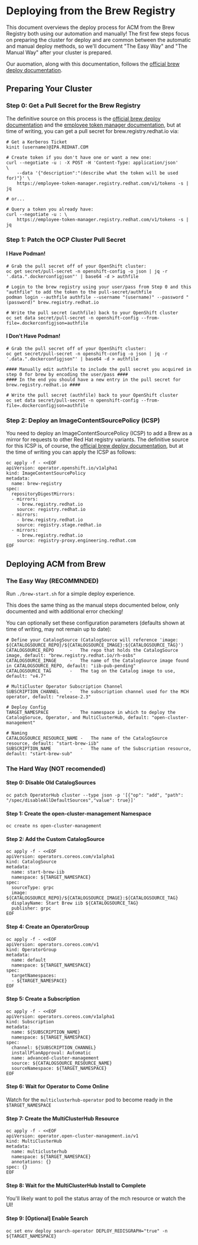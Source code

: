 # Deploying from the Brew Registry

This document overviews the deploy process for ACM from the Brew Registry both using our automation and manually!  The first few steps focus on preparing the cluster for deploy and are common between the automatic and manual deploy methods, so we'll document "The Easy Way" and "The Manual Way" after your cluster is prepared.  

Our auomation, along with this documentation, follows the [official brew deploy documentation](https://docs.engineering.redhat.com/display/CFC/Test).  

## Preparing Your Cluster

### Step 0: Get a Pull Secret for the Brew Registry

The definitive source on this process is the [official brew deploy documentation](https://docs.engineering.redhat.com/display/CFC/Test) and the [employee token manager documentation](https://source.redhat.com/groups/public/teamnado/wiki/brew_registry#obtaining-registry-tokens), but at time of writing, you can get a pull secret for brew.registry.redhat.io via:
```
# Get a Kerberos Ticket
kinit (username)@IPA.REDHAT.COM

# Create token if you don't have one or want a new one:
curl --negotiate -u : -X POST -H 'Content-Type: application/json'          \
    --data '{"description":"(describe what the token will be used for)"}' \
    https://employee-token-manager.registry.redhat.com/v1/tokens -s | jq

# or...

# Query a token you already have:
curl --negotiate -u : \
    https://employee-token-manager.registry.redhat.com/v1/tokens -s | jq
```

### Step 1: Patch the OCP Cluster Pull Secret

#### I Have Podman!

```
# Grab the pull secret off of your OpenShift cluster:
oc get secret/pull-secret -n openshift-config -o json | jq -r '.data.".dockerconfigjson"' | base64 -d > authfile

# Login to the brew registry using your user/pass from Step 0 and this "authfile" to add the token to the pull-secret/authfile
podman login --authfile authfile --username "(username)" --password "(password)" brew.registry.redhat.io

# Write the pull secret (authfile) back to your OpenShift cluster
oc set data secret/pull-secret -n openshift-config --from-file=.dockerconfigjson=authfile
```

#### I Don't Have Podman!

```
# Grab the pull secret off of your OpenShift cluster:
oc get secret/pull-secret -n openshift-config -o json | jq -r '.data.".dockerconfigjson"' | base64 -d > authfile

#### Manually edit authfile to include the pull secret you acquired in step 0 for brew by encoding the user/pass ####
#### In the end you should have a new entry in the pull secret for brew.registry.redhat.io ####

# Write the pull secret (authfile) back to your OpenShift cluster
oc set data secret/pull-secret -n openshift-config --from-file=.dockerconfigjson=authfile
```

### Step 2: Deploy an ImageContentSourcePolicy (ICSP)

You need to deploy an ImageContentSourcePolicy (ICSP) to add a Brew as a mirror for requests to other Red Hat registry variants.  The definitive source for this ICSP is, of course, the [official brew deploy documentation](https://docs.engineering.redhat.com/display/CFC/Test), but at the time of writing you can apply the ICSP as follows:

```
oc apply -f - <<EOF
apiVersion: operator.openshift.io/v1alpha1
kind: ImageContentSourcePolicy
metadata:
  name: brew-registry
spec:
  repositoryDigestMirrors:
  - mirrors:
    - brew.registry.redhat.io
    source: registry.redhat.io
  - mirrors:
    - brew.registry.redhat.io
    source: registry.stage.redhat.io
  - mirrors:
    - brew.registry.redhat.io
    source: registry-proxy.engineering.redhat.com
EOF
```

## Deploying ACM from Brew

### The Easy Way (RECOMMNDED)

Run `./brew-start.sh` for a simple deploy experience.  

This does the same thing as the manual steps documented below, only documented and with additional error checking!

You can optionally set these configuration parameters (defaults shown at time of writing, may not remain up to date):
```
# Define your CatalogSource (CatalogSource will reference 'image: ${CATALOGSOURCE_REPO}/${CATALOGSOURCE_IMAGE}:${CATALOGSOURCE_TAG}')
CATALOGSOURCE_REPO      -   The repo that holds the CatalogSource image, default: "brew.registry.redhat.io/rh-osbs"
CATALOGSOURCE_IMAGE     -   The name of the CatalogSource image found in CATALOGSOURCE_REPO, default: "iib-pub-pending"
CATALOGSOURCE_TAG       -   The tag on the Catalog image to use, default: "v4.7"

# MultiCluster Operator Subscription Channel
SUBSCRIPTION_CHANNEL    -   The subscription channel used for the MCH operator, default: "release-2.3"

# Deploy Config
TARGET_NAMESPACE        -   The namespace in which to deploy the CatalogSoruce, Operator, and MultiClusterHub, default: "open-cluster-management"

# Naming
CATALOGSOURCE_RESOURCE_NAME -   The name of the CatalogSource resource, default: "start-brew-iib"
SUBSCRIPTION_NAME           -   The name of the Subscription resource, default: "start-brew-sub"
```

### The Hard Way (NOT recomended)

#### Step 0: Disable Old CatalogSources

```
oc patch OperatorHub cluster --type json -p '[{"op": "add", "path": "/spec/disableAllDefaultSources","value": true}]'
```

#### Step 1: Create the open-cluster-management Namespace

```
oc create ns open-cluster-management
```

#### Step 2: Add the Custom CatalogSource

```
oc apply -f - <<EOF
apiVersion: operators.coreos.com/v1alpha1
kind: CatalogSource
metadata:
  name: start-brew-iib
  namespace: ${TARGET_NAMESPACE}
spec:
  sourceType: grpc
  image: ${CATALOGSOURCE_REPO}/${CATALOGSOURCE_IMAGE}:${CATALOGSOURCE_TAG}
  displayName: Start Brew iib ${CATALOGSOURCE_TAG}
  publisher: grpc
EOF
```

#### Step 4: Create an OperatorGroup

```
oc apply -f - <<EOF
apiVersion: operators.coreos.com/v1
kind: OperatorGroup
metadata:
  name: default
  namespace: ${TARGET_NAMESPACE}
spec:
  targetNamespaces:
  - ${TARGET_NAMESPACE}
EOF
```

#### Step 5: Create a Subscription

```
oc apply -f - <<EOF
apiVersion: operators.coreos.com/v1alpha1
kind: Subscription
metadata:
  name: ${SUBSCRIPTION_NAME}
  namespace: ${TARGET_NAMESPACE}
spec:
  channel: ${SUBSCRIPTION_CHANNEL}
  installPlanApproval: Automatic
  name: advanced-cluster-management
  source: ${CATALOGSOURCE_RESOURCE_NAME}
  sourceNamespace: ${TARGET_NAMESPACE}
EOF
```

#### Step 6: Wait for Operator to Come Online

Watch for the `multiclusterhub-operator` pod to become ready in the `$TARGET_NAMESPACE`

#### Step 7: Create the MultiClusterHub Resource

```
oc apply -f - <<EOF
apiVersion: operator.open-cluster-management.io/v1
kind: MultiClusterHub
metadata:
  name: multiclusterhub
  namespace: ${TARGET_NAMESPACE}
  annotations: {}
spec: {}
EOF
```

#### Step 8: Wait for the MultiClusterHub Install to Complete

You'll likely want to poll the status array of the mch resource or watch the UI!

#### Step 9: [Optional] Enable Search

```
oc set env deploy search-operator DEPLOY_REDISGRAPH="true" -n ${TARGET_NAMESPACE}
```